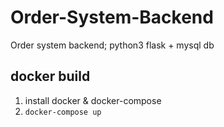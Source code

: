 # Order-System-Backend
Order system backend; python3 flask + mysql db

## docker build

1. install docker & docker-compose
2. `docker-compose up`